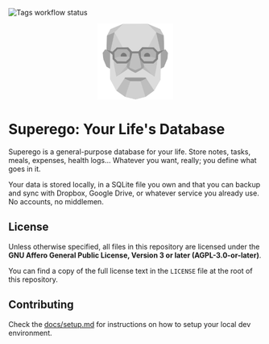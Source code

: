 ![Tags workflow status](https://github.com/superegodev/superego/actions/workflows/tags.yml/badge.svg)

<p align="center">
  <img alt="Superego logo" src="./docs/images/logo.svg" style="height: 150px;" />
</p>

# Superego: Your Life's Database

Superego is a general-purpose database for your life. Store notes, tasks, meals,
expenses, health logs... Whatever you want, really; you define what goes in it.

Your data is stored locally, in a SQLite file you own and that you can backup
and sync with Dropbox, Google Drive, or whatever service you already use. No
accounts, no middlemen.

## License

Unless otherwise specified, all files in this repository are licensed under the
**GNU Affero General Public License, Version 3 or later (AGPL-3.0-or-later)**.

You can find a copy of the full license text in the `LICENSE` file at the root
of this repository.

## Contributing

Check the [docs/setup.md](./docs/setup.md) for instructions on how to setup your
local dev environment.

